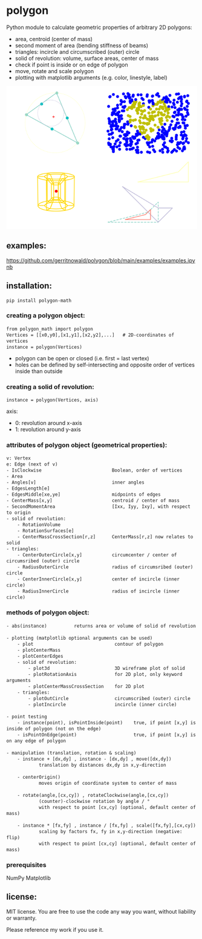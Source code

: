 # polygon
Python module to calculate geometric properties of arbitrary 2D polygons:
- area, centroid (center of mass)
- second moment of area (bending stiffness of beams)
- triangles: incircle and circumscribed (outer) circle
- solid of revolution: volume, surface areas, center of mass
- check if point is inside or on edge of polygon
- move, rotate and scale polygon
- plotting with matplotlib arguments (e.g. color, linestyle, label)

![](https://github.com/gerritnowald/polygon/blob/main/examples/examples.png)

## examples:
https://github.com/gerritnowald/polygon/blob/main/examples/examples.ipynb

## installation:
```
pip install polygon-math
```

### creating a polygon object:
```
from polygon_math import polygon
Vertices = [[x0,y0],[x1,y1],[x2,y2],...]   # 2D-coordinates of vertices
instance = polygon(Vertices)
```
- polygon can be open or closed (i.e. first = last vertex)
- holes can be defined by self-intersecting and opposite order of vertices inside than outside

### creating a solid of revolution:
```
instance = polygon(Vertices, axis)
```
axis:
- 0: revolution around x-axis
- 1: revolution around y-axis

### attributes of polygon object (geometrical properties):
    
    v: Vertex
    e: Edge (next of v)
    - IsClockwise                          Boolean, order of vertices
    - Area
    - Angles[v]                            inner angles
    - EdgesLength[e]
    - EdgesMiddle[xe,ye]                   midpoints of edges
    - CenterMass[x,y]                      centroid / center of mass
    - SecondMomentArea                     [Ixx, Iyy, Ixy], with respect to origin
    - solid of revolution:
        - RotationVolume
        - RotationSurfaces[e]
        - CenterMassCrossSection[r,z]      CenterMass[r,z] now relates to solid
    - triangles:
        - CenterOuterCircle[x,y]           circumcenter / center of circumsribed (outer) circle
        - RadiusOuterCircle                radius of circumsribed (outer) circle
        - CenterInnerCircle[x,y]           center of incircle (inner circle)
        - RadiusInnerCircle                radius of incircle (inner circle)


### methods of polygon object:
    
    - abs(instance)          returns area or volume of solid of revolution
    
    - plotting (matplotlib optional arguments can be used)
        - plot                              contour of polygon
        - plotCenterMass
        - plotCenterEdges
        - solid of revolution:
            - plot3d                        3D wireframe plot of solid
            - plotRotationAxis              for 2D plot, only keyword arguments
            - plotCenterMassCrossSection    for 2D plot
        - triangles:
            - plotOutCircle                 circumscribed (outer) circle
            - plotIncircle                  incircle (inner circle)
    
    - point testing
        - instance(point), isPointInside(point)    true, if point [x,y] is inside of polygon (not on the edge)
        - isPointOnEdge(point)                     true, if point [x,y] is on any edge of polygon
    
    - manipulation (translation, rotation & scaling)
        - instance + [dx,dy] , instance - [dx,dy] , move([dx,dy])
                translation by distances dx,dy in x,y-direction
        
        - centerOrigin()
                moves origin of coordinate system to center of mass
                                        
        - rotate(angle,[cx,cy]) , rotateClockwise(angle,[cx,cy])
                (counter)-clockwise rotation by angle / °
                with respect to point [cx,cy] (optional, default center of mass)
                                        
        - instance * [fx,fy] , instance / [fx,fy] , scale([fx,fy],[cx,cy])
                scaling by factors fx, fy in x,y-direction (negative: flip)
                with respect to point [cx,cy] (optional, default center of mass)


### prerequisites
NumPy
Matplotlib

## license:
MIT license. You are free to use the code any way you want, without liability or warranty.

Please reference my work if you use it.
